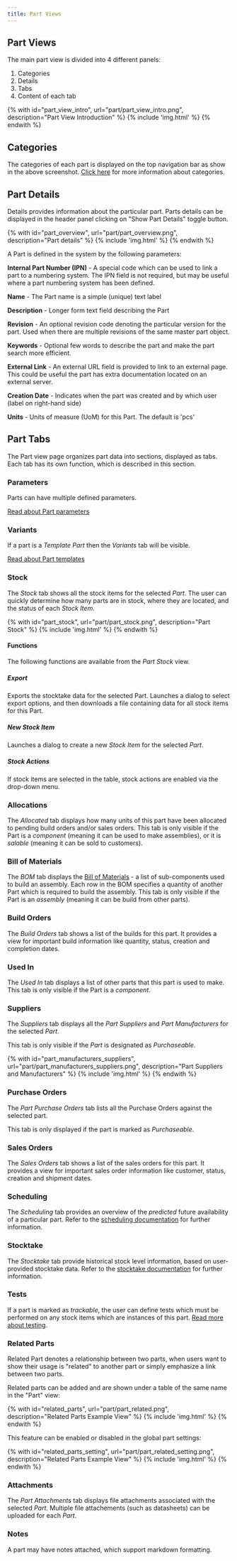```yaml
---
title: Part Views
---
```


## Part Views

The main part view is divided into 4 different panels:

1. Categories
2. Details
3. Tabs
4. Content of each tab

{% with id="part_view_intro", url="part/part_view_intro.png", description="Part View Introduction" %}
{% include 'img.html' %}
{% endwith %}
<p></p>

## Categories

The categories of each part is displayed on the top navigation bar as show in the above screenshot.
[Click here](./part.md#part-category) for more information about categories.

## Part Details

Details provides information about the particular part. Parts details can be displayed in the header panel clicking on "Show Part Details" toggle button.

{% with id="part_overview", url="part/part_overview.png", description="Part details" %}
{% include 'img.html' %}
{% endwith %}
<p></p>

A Part is defined in the system by the following parameters:

**Internal Part Number (IPN)** - A special code which can be used to link a part to a numbering system. The IPN field is not required, but may be useful where a part numbering system has been defined.

**Name** - The Part name is a simple (unique) text label

**Description** - Longer form text field describing the Part

**Revision** - An optional revision code denoting the particular version for the part. Used when there are multiple revisions of the same master part object.

**Keywords** - Optional few words to describe the part and make the part search more efficient.

**External Link** - An external URL field is provided to link to an external page. This could be useful the part has extra documentation located on an external server.

**Creation Date** - Indicates when the part was created and by which user (label on right-hand side)

**Units** - Units of measure (UoM) for this Part. The default is 'pcs'

## Part Tabs

The Part view page organizes part data into sections, displayed as tabs. Each tab has its own function, which is described in this section.

### Parameters

Parts can have multiple defined parameters.

[Read about Part parameters](./parameter.md)

### Variants

If a part is a *Template Part* then the *Variants* tab will be visible.

[Read about Part templates](./template.md)

### Stock

The *Stock* tab shows all the stock items for the selected *Part*. The user can quickly determine how many parts are in stock, where they are located, and the status of each *Stock Item*.

{% with id="part_stock", url="part/part_stock.png", description="Part Stock" %}
{% include 'img.html' %}
{% endwith %}

#### Functions

The following functions are available from the *Part Stock* view.

##### Export

Exports the stocktake data for the selected Part. Launches a dialog to select export options, and then downloads a file containing data for all stock items for this Part.

##### New Stock Item

Launches a dialog to create a new *Stock Item* for the selected *Part*.

##### Stock Actions

If stock items are selected in the table, stock actions are enabled via the drop-down menu.

### Allocations

The *Allocated* tab displays how many units of this part have been allocated to pending build orders and/or sales orders. This tab is only visible if the Part is a *component* (meaning it can be used to make assemblies), or it is *salable* (meaning it can be sold to customers).

### Bill of Materials

The *BOM* tab displays the [Bill of Materials](../build/bom.md) - a list of sub-components used to build an assembly. Each row in the BOM specifies a quantity of another Part which is required to build the assembly. This tab is only visible if the Part is an *assembly* (meaning it can be build from other parts).

### Build Orders

The *Build Orders* tab shows a list of the builds for this part. It provides a view for important build information like quantity, status, creation and completion dates.

### Used In

The *Used In* tab displays a list of other parts that this part is used to make. This tab is only visible if the Part is a *component*.

### Suppliers

The *Suppliers* tab displays all the *Part Suppliers* and *Part Manufacturers* for the selected *Part*. 

This tab is only visible if the *Part* is designated as *Purchaseable*.

{% with id="part_manufacturers_suppliers", url="part/part_manufacturers_suppliers.png", description="Part Suppliers and Manufacturers" %}
{% include 'img.html' %}
{% endwith %}

### Purchase Orders

The *Part Purchase Orders* tab lists all the Purchase Orders against the selected part.

This tab is only displayed if the part is marked as *Purchaseable*.

### Sales Orders

The *Sales Orders* tab shows a list of the sales orders for this part. It provides a view for important sales order information like customer, status, creation and shipment dates.

### Scheduling

The *Scheduling* tab provides an overview of the *predicted* future availability of a particular part. Refer to the [scheduling documentation](./scheduling.md) for further information.

### Stocktake

The *Stocktake* tab provide historical stock level information, based on user-provided stocktake data. Refer to the [stocktake documentation](./stocktake.md) for further information.

### Tests

If a part is marked as *trackable*, the user can define tests which must be performed on any stock items which are instances of this part. [Read more about testing](./test.md).

### Related Parts

Related Part denotes a relationship between two parts, when users want to show their usage is "related" to another part or simply emphasize a link between two parts.

Related parts can be added and are shown under a table of the same name in the "Part" view:

{% with id="related_parts", url="part/part_related.png", description="Related Parts Example View" %}
{% include 'img.html' %}
{% endwith %}

This feature can be enabled or disabled in the global part settings: 

{% with id="related_parts_setting", url="part/part_related_setting.png", description="Related Parts Example View" %}
{% include 'img.html' %}
{% endwith %}

### Attachments

The *Part Attachments* tab displays file attachments associated with the selected *Part*. Multiple file attachements (such as datasheets) can be uploaded for each *Part*.

### Notes

A part may have notes attached, which support markdown formatting.